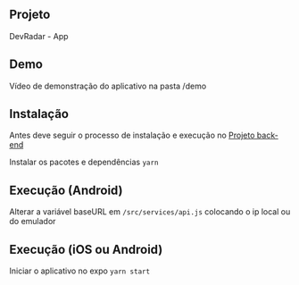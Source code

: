 ## Projeto

DevRadar - App

## Demo

Vídeo de demonstração do aplicativo na pasta /demo

## Instalação

Antes deve seguir o processo de instalação e execução no [Projeto back-end](https://github.com/hugo-marcelo/node-dev-radar)

Instalar os pacotes e dependências
`yarn`

## **Execução (Android)**

Alterar a variável baseURL em `/src/services/api.js` colocando o ip local ou do emulador

## **Execução (iOS ou Android)**

Iniciar o aplicativo no expo
`yarn start`
